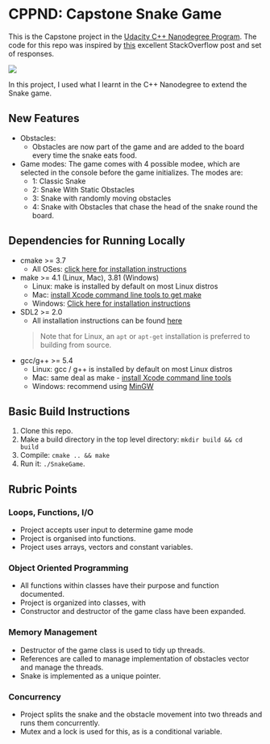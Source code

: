 # CPPND: Capstone Snake Game

This is the Capstone project in the [Udacity C++ Nanodegree Program](https://www.udacity.com/course/c-plus-plus-nanodegree--nd213). The code for this repo was inspired by [this](https://codereview.stackexchange.com/questions/212296/snake-game-in-c-with-sdl) excellent StackOverflow post and set of responses.

<img src="snake_game.gif"/>

In this project, I used what I learnt in the C++ Nanodegree to extend the Snake game. 

## New Features
* Obstacles:
  * Obstacles are now part of the game and are added to the board every time the snake eats food. 
* Game modes:
	The game comes with 4 possible modee, which are selected in the console before the game initializes. The modes are: 
  * 1: Classic Snake
  * 2: Snake With Static Obstacles
  * 3: Snake with randomly moving obstacles
  * 4: Snake with Obstacles that chase the head of the snake round the board. 

## Dependencies for Running Locally
* cmake >= 3.7
  * All OSes: [click here for installation instructions](https://cmake.org/install/)
* make >= 4.1 (Linux, Mac), 3.81 (Windows)
  * Linux: make is installed by default on most Linux distros
  * Mac: [install Xcode command line tools to get make](https://developer.apple.com/xcode/features/)
  * Windows: [Click here for installation instructions](http://gnuwin32.sourceforge.net/packages/make.htm)
* SDL2 >= 2.0
  * All installation instructions can be found [here](https://wiki.libsdl.org/Installation)
  >Note that for Linux, an `apt` or `apt-get` installation is preferred to building from source. 
* gcc/g++ >= 5.4
  * Linux: gcc / g++ is installed by default on most Linux distros
  * Mac: same deal as make - [install Xcode command line tools](https://developer.apple.com/xcode/features/)
  * Windows: recommend using [MinGW](http://www.mingw.org/)

## Basic Build Instructions

1. Clone this repo.
2. Make a build directory in the top level directory: `mkdir build && cd build`
3. Compile: `cmake .. && make`
4. Run it: `./SnakeGame`.

## Rubric Points
### Loops, Functions, I/O
* Project accepts user input to determine game mode
* Project is organised into functions. 
* Project uses arrays, vectors and constant variables. 

### Object Oriented Programming
* All functions within classes have their purpose and function documented.
* Project is organized into classes, with 
* Constructor and destructor of the game class have been expanded. 

### Memory Management 
* Destructor of the game class is used to tidy up threads.
* References are called to manage implementation of obstacles vector and manage the threads. 
* Snake is implemented as a unique pointer. 

### Concurrency
* Project splits the snake and the obstacle movement into two threads and runs them concurrently. 
* Mutex and a lock is used for this, as is a conditional variable. 




